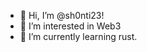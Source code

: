 - 👋 Hi, I’m @sh0nti23!
- 👀 I’m interested in Web3
- 🌱 I’m currently learning rust.  

<!---
sh0nti23/sh0nti23 is a ✨ special ✨ repository because its `README.md` (this file) appears on your GitHub profile.
You can click the Preview link to take a look at your changes.
--->
